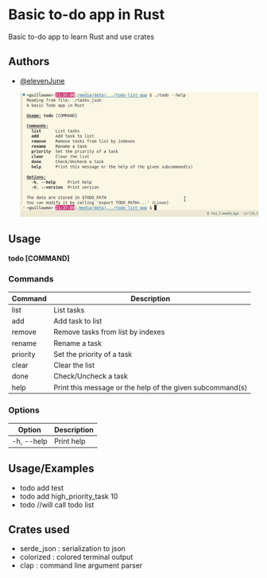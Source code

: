 
# Basic to-do app in Rust

Basic to-do app to learn Rust and use crates


## Authors

- [@elevenJune](https://github.com/ElevenJune)

  ![Example screenshot](./todo-example.gif)


## Usage

__todo [COMMAND]__

### Commands

| Command   | Description                                    |
|-----------|------------------------------------------------|
| list      | List tasks                                    |
| add       | Add task to list                              |
| remove    | Remove tasks from list by indexes             |
| rename    | Rename a task                                 |
| priority  | Set the priority of a task                    |
| clear     | Clear the list                                |
| done      | Check/Uncheck a task                          |
| help      | Print this message or the help of the given subcommand(s) |

### Options

| Option             | Description      |
|--------------------|------------------|
| -h, --help         | Print help       |


## Usage/Examples

- todo add test
- todo add high_priority_task 10
- todo //will call todo list

## Crates used
- serde_json : serialization to json
- colorized : colored terminal output
- clap : command line argument parser

